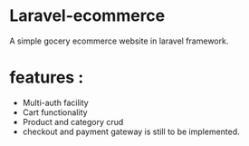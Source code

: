 # Laravel-ecommerce

A simple gocery ecommerce website in laravel framework.

# features :
- Multi-auth facility
- Cart functionality
- Product and category crud
- checkout and payment gateway is still to be implemented.


